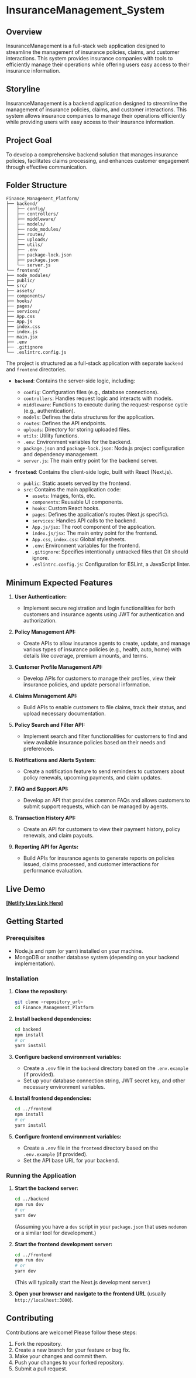 # InsuranceManagement_System

## Overview

InsuranceManagement is a full-stack web application designed to streamline the management of insurance policies, claims, and customer interactions. This system provides insurance companies with tools to efficiently manage their operations while offering users easy access to their insurance information.

## Storyline

InsuranceManagement is a backend application designed to streamline the management of insurance policies, claims, and customer interactions. This system allows insurance companies to manage their operations efficiently while providing users with easy access to their insurance information.

## Project Goal

To develop a comprehensive backend solution that manages insurance policies, facilitates claims processing, and enhances customer engagement through effective communication.

## Folder Structure

```
Finance_Management_Platform/
├── backend/
│   ├── config/
│   ├── controllers/
│   ├── middleware/
│   ├── models/
│   ├── node_modules/
│   ├── routes/
│   ├── uploads/
│   ├── utils/
│   ├── .env
│   ├── package-lock.json
│   ├── package.json
│   └── server.js
└── frontend/
├── node_modules/
├── public/
└── src/
├── assets/
├── components/
├── hooks/
├── pages/
├── services/
├── App.css
├── App.js
├── index.css
├── index.js
├── main.jsx
├── .env
├── .gitignore
└── .eslintrc.config.js

```
The project is structured as a full-stack application with separate `backend` and `frontend` directories.

-   **`backend`**: Contains the server-side logic, including:
    -   `config`: Configuration files (e.g., database connections).
    -   `controllers`: Handles request logic and interacts with models.
    -   `middleware`: Functions to execute during the request-response cycle (e.g., authentication).
    -   `models`: Defines the data structures for the application.
    -   `routes`: Defines the API endpoints.
    -   `uploads`: Directory for storing uploaded files.
    -   `utils`: Utility functions.
    -   `.env`: Environment variables for the backend.
    -   `package.json` and `package-lock.json`: Node.js project configuration and dependency management.
    -   `server.js`: The main entry point for the backend server.

-   **`frontend`**: Contains the client-side logic, built with React (Next.js).
    -   `public`: Static assets served by the frontend.
    -   `src`: Contains the main application code:
        -   `assets`: Images, fonts, etc.
        -   `components`: Reusable UI components.
        -   `hooks`: Custom React hooks.
        -   `pages`: Defines the application's routes (Next.js specific).
        -   `services`: Handles API calls to the backend.
        -   `App.js/jsx`: The root component of the application.
        -   `index.js/jsx`: The main entry point for the frontend.
        -   `App.css`, `index.css`: Global stylesheets.
        -   `.env`: Environment variables for the frontend.
        -   `.gitignore`: Specifies intentionally untracked files that Git should ignore.
        -   `.eslintrc.config.js`: Configuration for ESLint, a JavaScript linter.

## Minimum Expected Features

1.  **User Authentication:**
    -   Implement secure registration and login functionalities for both customers and insurance agents using JWT for authentication and authorization.

2.  **Policy Management API:**
    -   Create APIs to allow insurance agents to create, update, and manage various types of insurance policies (e.g., health, auto, home) with details like coverage, premium amounts, and terms.

3.  **Customer Profile Management API:**
    -   Develop APIs for customers to manage their profiles, view their insurance policies, and update personal information.

4.  **Claims Management API:**
    -   Build APIs to enable customers to file claims, track their status, and upload necessary documentation.

5.  **Policy Search and Filter API:**
    -   Implement search and filter functionalities for customers to find and view available insurance policies based on their needs and preferences.

6.  **Notifications and Alerts System:**
    -   Create a notification feature to send reminders to customers about policy renewals, upcoming payments, and claim updates.

7.  **FAQ and Support API:**
    -   Develop an API that provides common FAQs and allows customers to submit support requests, which can be managed by agents.

8.  **Transaction History API:**
    -   Create an API for customers to view their payment history, policy renewals, and claim payouts.

9.  **Reporting API for Agents:**
    -   Build APIs for insurance agents to generate reports on policies issued, claims processed, and customer interactions for performance evaluation.

## Live Demo

[**[Netlify Live Link Here]**](https://683cb7143f814a0008526810--polizo-finance-platform.netlify.app/)



## Getting Started

### Prerequisites

-   Node.js and npm (or yarn) installed on your machine.
-   MongoDB or another database system (depending on your backend implementation).

### Installation

1.  **Clone the repository:**
    ```bash
    git clone <repository_url>
    cd Finance_Management_Platform
    ```

2.  **Install backend dependencies:**
    ```bash
    cd backend
    npm install
    # or
    yarn install
    ```

3.  **Configure backend environment variables:**
    -   Create a `.env` file in the `backend` directory based on the `.env.example` (if provided).
    -   Set up your database connection string, JWT secret key, and other necessary environment variables.

4.  **Install frontend dependencies:**
    ```bash
    cd ../frontend
    npm install
    # or
    yarn install
    ```

5.  **Configure frontend environment variables:**
    -   Create a `.env` file in the `frontend` directory based on the `.env.example` (if provided).
    -   Set the API base URL for your backend.

### Running the Application

1.  **Start the backend server:**
    ```bash
    cd ../backend
    npm run dev
    # or
    yarn dev
    ```
    (Assuming you have a `dev` script in your `package.json` that uses `nodemon` or a similar tool for development.)

2.  **Start the frontend development server:**
    ```bash
    cd ../frontend
    npm run dev
    # or
    yarn dev
    ```
    (This will typically start the Next.js development server.)

3.  **Open your browser and navigate to the frontend URL** (usually `http://localhost:3000`).

## Contributing

Contributions are welcome! Please follow these steps:

1.  Fork the repository.
2.  Create a new branch for your feature or bug fix.
3.  Make your changes and commit them.
4.  Push your changes to your forked repository.
5.  Submit a pull request.
